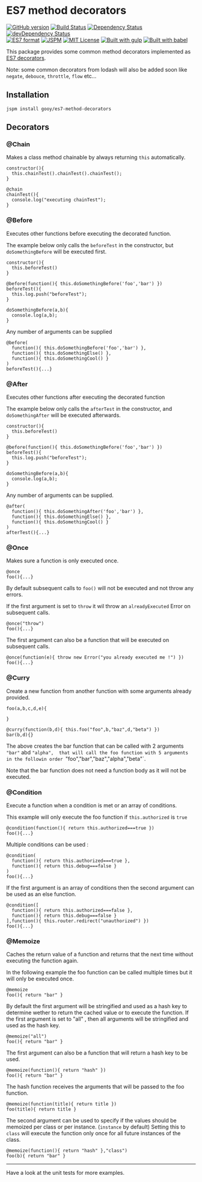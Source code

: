 # ES7 method decorators

[![GitHub version](https://badge.fury.io/gh/gooy%2Fes7-method-decorators.svg?style=flat-square)](http://badge.fury.io/gh/gooy%2Fes7-method-decorators)
[![Build Status](https://travis-ci.org/gooy/es7-method-decorators.svg?branch=master&style=flat-square)](https://travis-ci.org/gooy/es7-method-decorators)
[![Dependency Status](https://david-dm.org/gooy/es7-method-decorators.svg?style=flat-square)](https://david-dm.org/gooy/es7-method-decorators)
[![devDependency Status](https://david-dm.org/gooy/es7-method-decorators/dev-status.svg?style=flat-square)](https://david-dm.org/gooy/es7-method-decorators#info=devDependencies)  
[![ES7 format](https://img.shields.io/badge/JS_format-es7-orange.svg?style=flat-square)](http://www.ecmascript.org/)
[![JSPM](https://img.shields.io/badge/JSPM-gooy/es7--method--decorators-db772b.svg?style=flat-square)](http://jspm.io)
[![MIT License](https://img.shields.io/badge/license-MIT-blue.svg?style=flat-square)](http://opensource.org/licenses/MIT)
[![Built with gulp](http://img.shields.io/badge/built%20with-gulp-red.svg?style=flat-square)](http://gulpjs.com/)
[![Built with babel](http://img.shields.io/badge/transpiled%20with-babel-bfb222.svg?style=flat-square)](http://babeljs.io/)

This package provides some common method decorators implemented as [ES7 decorators](https://github.com/wycats/javascript-decorators).

Note: some common decorators from lodash will also be added soon like `negate`, `debouce`, `throttle`, `flow` etc...

## Installation

    jspm install gooy/es7-method-decorators

## Decorators

### @Chain

Makes a class method chainable by always returning `this` automatically.

    constructor(){
      this.chainTest().chainTest().chainTest();
    }
        
    @chain
    chainTest(){
      console.log("executing chainTest");
    }

### @Before

Executes other functions before executing the decorated function.

The example below only calls the `beforeTest` in the constructor, but `doSomethingBefore` will be executed first. 

    constructor(){
      this.beforeTest()
    }

    @before(function(){ this.doSomethingBefore('foo','bar') })
    beforeTest(){
      this.log.push("beforeTest");
    }
    
    doSomethingBefore(a,b){
      console.log(a,b);
    }
    
Any number of arguments can be supplied

    @before(
      function(){ this.doSomethingBefore('foo','bar') },
      function(){ this.doSomethingElse() },
      function(){ this.doSomethingCool() }
    )
    beforeTest(){...}


### @After

Executes other functions after executing the decorated function

The example below only calls the `afterTest` in the constructor, and `doSomethingAfter` will be executed afterwards. 

    constructor(){
      this.beforeTest()
    }

    @before(function(){ this.doSomethingBefore('foo','bar') })
    beforeTest(){
      this.log.push("beforeTest");
    }
    
    doSomethingBefore(a,b){
      console.log(a,b);
    }
    
Any number of arguments can be supplied.

    @after(
      function(){ this.doSomethingAfter('foo','bar') },
      function(){ this.doSomethingElse() },
      function(){ this.doSomethingCool() }
    )
    afterTest(){...}

### @Once

Makes sure a function is only executed once.

    @once
    foo(){...}
    
By default subsequent calls to `foo()` will not be executed and not throw any errors.

If the first argument is set to `throw` it wil throw an `alreadyExecuted` Error on subsequent calls.

    @once("throw")
    foo(){...}
    
The first argument can also be a function that will be executed on subsequent calls.

    @once(function(e){ throw new Error("you already executed me !") })
    foo(){...}

### @Curry

Create a new function from another function with some arguments already provided.
  
    foo(a,b,c,d,e){
      
    }
      
    @curry(function(b,d){ this.foo("foo",b,"baz",d,"beta") })
    bar(b,d){}
    
The above creates the bar function that can be called with 2 arguments `"bar"` abd `"alpha", 
that will call the foo function with 5 arguments in the followin order `"foo","bar","baz","alpha","beta"`. 

Note that the bar function does not need a function body as it will not be executed.

### @Condition

Execute a function when a condition is met or an array of conditions.

This example will only execute the foo function if `this.authorized` is `true`

    @condition(function(){ return this.authorized===true })
    foo(){...}
    
Multiple conditions can be used :

    @condition(
      function(){ return this.authorized===true },
      function(){ return this.debug===false }
    )
    foo(){...}
    
If the first argument is an array of conditions then the second argument can be used as an else function.

    @condition([
      function(){ return this.authorized===false },
      function(){ return this.debug===false }
    ],function(){ this.router.redirect("unauthorized") })
    foo(){...}

### @Memoize

Caches the return value of a function and returns that the next time without executing the function again.

In the following example the foo function can be called multiple times but it will only be executed once.

    @memoize
    foo(){ return "bar" }
  
  
By default the first argument will be stringified and used as a hash key to determine wether to return the cached value or to execute the function.
If the first argument is set to "all" , then all arguments will be stringified and used as the hash key.

    @memoize("all")
    foo(){ return "bar" }

The first argument can also be a function that will return a hash key to be used.

    @memoize(function(){ return "hash" })
    foo(){ return "bar" }
    
The hash function receives the arguments that will be passed to the foo function.

    @memoize(function(title){ return title })
    foo(title){ return title }

The second argument can be used to specify if the values should be memoized per class or per instance. (`instance` by default)
Setting this to `class` will execute the function only once for all future instances of the class.

    @memoize(function(){ return "hash" },"class")
    foo(b){ return "bar" }

---
    
Have a look at the unit tests for more examples.
